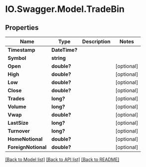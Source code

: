 # IO.Swagger.Model.TradeBin
## Properties

Name | Type | Description | Notes
------------ | ------------- | ------------- | -------------
**Timestamp** | **DateTime?** |  | 
**Symbol** | **string** |  | 
**Open** | **double?** |  | [optional] 
**High** | **double?** |  | [optional] 
**Low** | **double?** |  | [optional] 
**Close** | **double?** |  | [optional] 
**Trades** | **long?** |  | [optional] 
**Volume** | **long?** |  | [optional] 
**Vwap** | **double?** |  | [optional] 
**LastSize** | **long?** |  | [optional] 
**Turnover** | **long?** |  | [optional] 
**HomeNotional** | **double?** |  | [optional] 
**ForeignNotional** | **double?** |  | [optional] 

[[Back to Model list]](../README.md#documentation-for-models) [[Back to API list]](../README.md#documentation-for-api-endpoints) [[Back to README]](../README.md)

